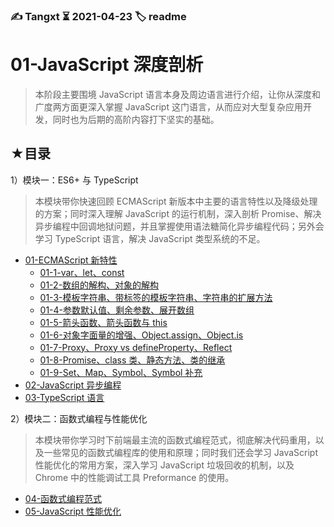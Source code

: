 ### ✍️ Tangxt ⏳ 2021-04-23 🏷️ readme

# 01-JavaScript 深度剖析

> 本阶段主要围境 JavaScript 语言本身及周边语言进行介绍，让你从深度和广度两方面更深入掌握 JavaScript 这门语言，从而应对大型复杂应用开发，同时也为后期的高阶内容打下坚实的基础。

## ★目录

1）模块一：ES6+ 与 TypeScript

> 本模块带你快速回顾 ECMAScript 新版本中主要的语言特性以及降级处理的方案；同时深入理解 JavaScript 的运行机制，深入剖析 Promise、解决异步编程中回调地狱问题，并且掌握使用语法糖简化异步编程代码；另外会学习 TypeScript 语言，解决 JavaScript 类型系统的不足。

- [01-ECMAScript 新特性](./01.md)
  - [01-1-var、let、const](./01-1.md)
  - [01-2-数组的解构、对象的解构](./01-2.md)
  - [01-3-模板字符串、带标签的模板字符串、字符串的扩展方法](./01-3.md)
  - [01-4-参数默认值、剩余参数、展开数组](./01-4.md)
  - [01-5-箭头函数、箭头函数与 this](./01-5.md)
  - [01-6-对象字面量的增强、Object.assign、Object.is](./01-6.md)
  - [01-7-Proxy、Proxy vs defineProperty、Reflect](./01-7.md)
  - [01-8-Promise、class 类、静态方法、类的继承](./01-8.md)
  - [01-9-Set、Map、Symbol、Symbol 补充](./01-9.md)
- [02-JavaScript 异步编程](./02.md)
- [03-TypeScript 语言](./03.md)

2）模块二：函数式编程与性能优化

> 本模块带你学习时下前端最主流的函数式编程范式，彻底解决代码重用，以及一些常见的函数式编程库的使用和原理；同时我们还会学习 JavaScript 性能优化的常用方案，深入学习 JavaScript 垃圾回收的机制，以及 Chrome 中的性能调试工具 Preformance 的使用。

- [04-函数式编程范式](./04.md)
- [05-JavaScript 性能优化](./05.md)